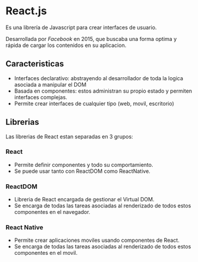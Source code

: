 # React.js

Es una librería de Javascript para crear interfaces de usuario.

Desarrollada por _Facebook_ en 2015, que buscaba una forma optima y rápida de cargar los contenidos en su aplicacion.

## Caracteristicas

- Interfaces declarativo: abstrayendo al desarrollador de toda la logica asociada a manipular el DOM
- Basada en componentes: estos administran su propio estado y permiten interfaces complejas.
- Permite crear interfaces de cualquier tipo (web, movil, escritorio)

## Librerias

Las librerias de React estan separadas en 3 grupos:

### React

- Permite definir componentes y todo su comportamiento.
- Se puede usar tanto con ReactDOM como ReactNative.

### ReactDOM

- Libreria de React encargada de gestionar el Virtual DOM.
- Se encarga de todas las tareas asociadas al renderizado de todos estos componentes en el navegador.

### React Native

- Permite crear aplicaciones moviles usando componentes de React.
- Se encarga de todas las tareas asociadas al renderizado de todos estos componentes en el movil.
